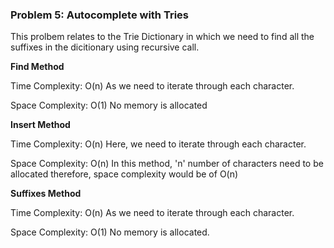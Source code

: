 ### Problem 5: Autocomplete with Tries

This prolbem relates to the Trie Dictionary in which we need to find all the suffixes in the dicitionary using recursive call.

__Find Method__

Time Complexity: O(n)
As we need to iterate through each character.

Space Complexity: O(1)
No memory is allocated

__Insert Method__

Time Complexity: O(n)
Here, we need to iterate through each character.

Space Complexity: O(n)
In this method, 'n' number of characters need to be allocated therefore, space complexity would be of O(n)

__Suffixes Method__

Time Complexity: O(n)
As we need to iterate through each character.

Space Complexity: O(1)
No memory is allocated.